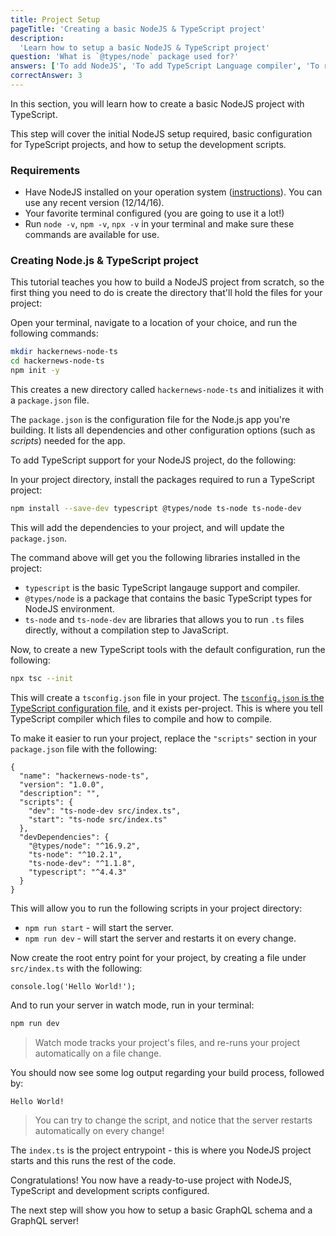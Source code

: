 ```yaml
---
title: Project Setup
pageTitle: 'Creating a basic NodeJS & TypeScript project'
description:
  'Learn how to setup a basic NodeJS & TypeScript project'
question: 'What is `@types/node` package used for?'
answers: ['To add NodeJS', 'To add TypeScript Language compiler', 'To run TypeScript files directly', 'To add TypeScript types for NodeJS environment']
correctAnswer: 3
---
```


In this section, you will learn how to create a basic NodeJS project with TypeScript. 

This step will cover the initial NodeJS setup required, basic configuration for TypeScript projects, and how to setup the development scripts. 

### Requirements

- Have NodeJS installed on your operation system ([instructions](https://nodejs.org/en/download/package-manager/)). You can use any recent version (12/14/16).
- Your favorite terminal configured (you are going to use it a lot!)
- Run `node -v`, `npm -v`, `npx -v` in your terminal and make sure these commands are available for use.

### Creating Node.js & TypeScript project

This tutorial teaches you how to build a NodeJS project from scratch, so the first thing you need to do is create the
directory that'll hold the files for your project:

<Instruction>

Open your terminal, navigate to a location of your choice, and run the following commands:

```bash
mkdir hackernews-node-ts
cd hackernews-node-ts
npm init -y
```

</Instruction>

This creates a new directory called `hackernews-node-ts` and initializes it with a `package.json` file. 

The `package.json` is the configuration file for the Node.js app you're building. It lists all dependencies and other configuration options (such as _scripts_) needed for the app.

To add TypeScript support for your NodeJS project, do the following:

<Instruction>

In your project directory, install the packages required to run a TypeScript project:

```bash
npm install --save-dev typescript @types/node ts-node ts-node-dev
```

</Instruction>

This will add the dependencies to your project, and will update the `package.json`.

The command above will get you the following libraries installed in the project:

* `typescript` is the basic TypeScript langauge support and compiler.
* `@types/node` is a package that contains the basic TypeScript types for NodeJS environment.
* `ts-node` and `ts-node-dev` are libraries that allows you to run `.ts` files directly, without a compilation step to JavaScript.

<Instruction>

Now, to create a new TypeScript tools with the default configuration, run the following:

```bash
npx tsc --init
```

</Instruction>

This will create a `tsconfig.json` file in your project. The [`tsconfig.json` is the TypeScript configuration file](https://www.typescriptlang.org/docs/handbook/tsconfig-json.html), and it exists per-project. This is where you tell TypeScript compiler which files to compile and how to compile.

<Instruction>

To make it easier to run your project, replace the `"scripts"` section in your `package.json` file with the following: 

```json{5-6}(path="hackernews-node-ts/package.json")
{
  "name": "hackernews-node-ts",
  "version": "1.0.0",
  "description": "",
  "scripts": {
    "dev": "ts-node-dev src/index.ts",
    "start": "ts-node src/index.ts"
  },
  "devDependencies": {
    "@types/node": "^16.9.2",
    "ts-node": "^10.2.1",
    "ts-node-dev": "^1.1.8",
    "typescript": "^4.4.3"
  }
}
```

</Instruction>

This will allow you to run the following scripts in your project directory:

* `npm run start` - will start the server.
* `npm run dev` - will start the server and restarts it on every change.

<Instruction>

Now create the root entry point for your project, by creating a file under `src/index.ts` with the following:

```typescript(path="hackernews-node-ts/src/index.ts")
console.log('Hello World!');
```

</Instruction>

And to run your server in watch mode, run in your terminal:

```bash
npm run dev
```

> Watch mode tracks your project's files, and re-runs your project automatically on a file change.

You should now see some log output regarding your build process, followed by:

```(nocopy)
Hello World!
```

> You can try to change the script, and notice that the server restarts automatically on every change!

The `index.ts` is the project entrypoint - this is where you NodeJS project starts and this runs the rest of the code.

</Instruction>

Congratulations! You now have a ready-to-use project with NodeJS, TypeScript and development scripts configured.

The next step will show you how to setup a basic GraphQL schema and a GraphQL server!
